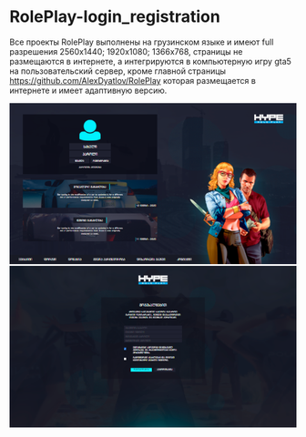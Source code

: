 <!-- @format -->

# RolePlay-login_registration

Все проекты RolePlay выполнены на грузинском языке и имеют full разрешения 2560x1440; 1920x1080; 1366x768, страницы не размещаются в интернете, а интегрируются в компьютерную игру gta5 на пользовательский сервер, кроме главной страницы https://github.com/AlexDyatlov/RolePlay которая размещается в интернете и имеет адаптивную версию.

<p align="center">
 <img  src="https://github.com/AlexDyatlov/myScreenshots/raw/master/screens/RP-login-registration1.png">
 <img  src="https://github.com/AlexDyatlov/myScreenshots/raw/master/screens/RP-login-registration2.png">
</p>